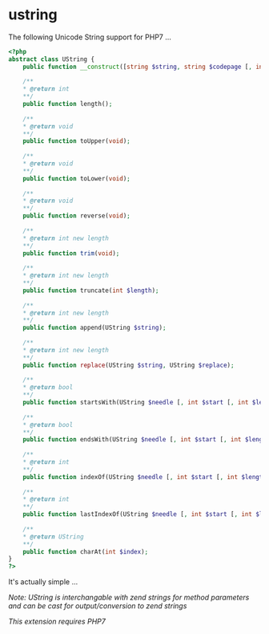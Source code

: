 ustring
=======

The following Unicode String support for PHP7 ...

```php
<?php
abstract class UString {
    public function __construct([string $string, string $codepage [, int $length]]);
    
    /** 
    * @return int
    **/
    public function length();
    
    /** 
    * @return void
    **/
    public function toUpper(void);
    
    /** 
    * @return void
    **/
    public function toLower(void);
    
    /** 
    * @return void
    **/
    public function reverse(void);
    
    /**
    * @return int new length
    **/
    public function trim(void);
    
    /** 
    * @return int new length
    **/
    public function truncate(int $length);
    
    /** 
    * @return int new length
    **/
    public function append(UString $string);
    
    /** 
    * @return int new length
    **/
    public function replace(UString $string, UString $replace);
    
    /**
    * @return bool
    **/
    public function startsWith(UString $needle [, int $start [, int $length]]);
    
    /**
    * @return bool
    **/
    public function endsWith(UString $needle [, int $start [, int $length]]);
    
    /**
    * @return int
    **/
    public function indexOf(UString $needle [, int $start [, int $length]]);
    
    /**
    * @return int
    **/
    public function lastIndexOf(UString $needle [, int $start [, int $length]]);
    
    /**
    * @return UString
    **/
    public function charAt(int $index);
}
?>
```

It's actually simple ...

*Note: UString is interchangable with zend strings for method parameters and can be cast for output/conversion to zend strings*

*This extension requires PHP7*
